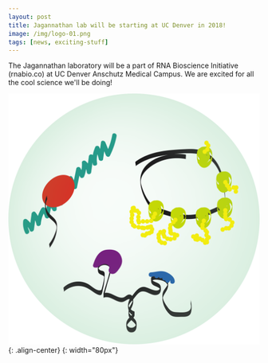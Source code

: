 ```yaml
---
layout: post
title: Jagannathan lab will be starting at UC Denver in 2018!
image: /img/logo-01.png
tags: [news, exciting-stuff]
---
```


The Jagannathan laboratory will be a part of RNA Bioscience Initiative (rnabio.co) at UC Denver Anschutz Medical Campus. We are excited for all the cool science we'll be doing! 

![image-center](/img/logo-01.png){: .align-center} {: width="80px"}
